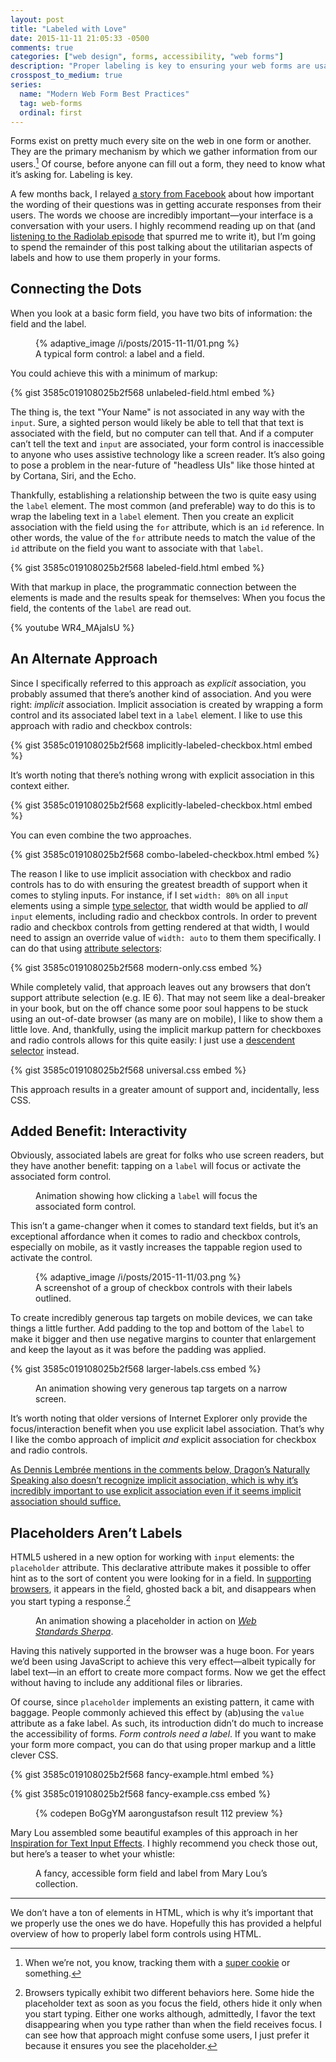 ```yaml
---
layout: post
title: "Labeled with Love"
date: 2015-11-11 21:05:33 -0500
comments: true
categories: ["web design", forms, accessibility, "web forms"]
description: "Proper labeling is key to ensuring your web forms are usable."
crosspost_to_medium: true
series:
  name: "Modern Web Form Best Practices"
  tag: web-forms
  ordinal: first
---
```


Forms exist on pretty much every site on the web in one form or another. They are the primary mechanism by which we gather information from our users.[^1] Of course, before anyone can fill out a form, they need to know what it’s asking for. Labeling is key.

<!-- more -->

A few months back, I relayed [a story from Facebook](https://www.aaron-gustafson.com/notebook/consider-how-your-forms-read/) about how important the wording of their questions was in getting accurate responses from their users. The words we choose are incredibly important—your interface is a conversation with your users. I highly recommend reading up on that (and [listening to the Radiolab episode](http://www.radiolab.org/story/trust-engineers/) that spurred me to write it), but I’m going to spend the remainder of this post talking about the utilitarian aspects of labels and how to use them properly in your forms.

## Connecting the Dots

When you look at a basic form field, you have two bits of information: the field and the label.

<figure id="fig-2015-11-11-01" class="media-container">{% adaptive_image /i/posts/2015-11-11/01.png %}<figcaption>A typical form control: a label and a field.</figcaption></figure>

You could achieve this with a minimum of markup:

{% gist 3585c019108025b2f568 unlabeled-field.html embed %}

The thing is, the text "Your Name" is not associated in any way with the `input`. Sure, a sighted person would likely be able to tell that that text is associated with the field, but no computer can tell that. And if a computer can’t tell the text and `input` are associated, your form control is inaccessible to anyone who uses assistive technology like a screen reader. It’s also going to pose a problem in the near-future of "headless UIs" like those hinted at by Cortana, Siri, and the Echo.

Thankfully, establishing a relationship between the two is quite easy using the `label` element. The most common (and preferable) way to do this is to wrap the labeling text in a `label` element. Then you create an explicit association with the field using the `for` attribute, which is an `id` reference. In other words, the value of the `for` attribute needs to match the value of the `id` attribute on the field you want to associate with that `label`.

{% gist 3585c019108025b2f568 labeled-field.html embed %}

With that markup in place, the programmatic connection between the elements is made and the results speak for themselves: When you focus the field, the contents of the `label` are read out.

{% youtube WR4_MAjalsU %}

## An Alternate Approach

Since I specifically referred to this approach as *explicit* association, you probably assumed that there’s another kind of association. And you were right: *implicit* association. Implicit association is created by wrapping a form control and its associated label text in a `label` element. I like to use this approach with radio and checkbox controls:

{% gist 3585c019108025b2f568 implicitly-labeled-checkbox.html embed %}

It’s worth noting that there’s nothing wrong with explicit association in this context either.

{% gist 3585c019108025b2f568 explicitly-labeled-checkbox.html embed %}

You can even combine the two approaches.

{% gist 3585c019108025b2f568 combo-labeled-checkbox.html embed %}

The reason I like to use implicit association with checkbox and radio controls has to do with ensuring the greatest breadth of support when it comes to styling inputs. For instance, if I set `width: 80%` on all `input` elements using a simple [type selector](https://developer.mozilla.org/docs/Web/CSS/Type_selectors), that width would be applied to *all* `input` elements, including radio and checkbox controls. In order to prevent radio and checkbox controls from getting rendered at that width, I would need to assign an override value of `width: auto` to them them specifically. I can do that using [attribute selectors](https://developer.mozilla.org/docs/Web/CSS/Attribute_selectors):

{% gist 3585c019108025b2f568 modern-only.css embed %}

While completely valid, that approach leaves out any browsers that don’t support attribute selection (e.g. IE 6). That may not seem like a deal-breaker in your book, but on the off chance some poor soul happens to be stuck using an out-of-date browser (as many are on mobile), I like to show them a little love. And, thankfully, using the implicit markup pattern for checkboxes and radio controls allows for this quite easily: I just use a [descendent selector](https://developer.mozilla.org/docs/Web/CSS/Descendant_selectors) instead.

{% gist 3585c019108025b2f568 universal.css embed %}

This approach results in a greater amount of support and, incidentally, less CSS.

## Added Benefit: Interactivity

Obviously, associated labels are great for folks who use screen readers, but they have another benefit: tapping on a `label` will focus or activate the associated form control.

<figure id="fig-2015-11-11-02" class="media-container"><img src="/i/posts/2015-11-11/02.gif" alt=""><figcaption>Animation showing how clicking a <code>label</code> will focus the associated form control.</figcaption></figure>

This isn’t a game-changer when it comes to standard text fields, but it’s an exceptional affordance when it comes to radio and checkbox controls, especially on mobile, as it vastly increases the tappable region used to activate the control.

<figure id="fig-2015-11-11-03" class="media-container">{% adaptive_image /i/posts/2015-11-11/03.png %}<figcaption>A screenshot of a group of checkbox controls with their labels outlined.</figcaption></figure>

To create incredibly generous tap targets on mobile devices, we can take things a little further. Add padding to the top and bottom of the `label` to make it bigger and then use negative margins to counter that enlargement and keep the layout as it was before the padding was applied.

{% gist 3585c019108025b2f568 larger-labels.css embed %}

<figure id="fig-2015-11-11-04" class="media-container"><img src="/i/posts/2015-11-11/04.gif" alt=""><figcaption>An animation showing very generous tap targets on a narrow screen.</figcaption></figure>

It’s worth noting that older versions of Internet Explorer only provide the focus/interaction benefit when you use explicit label association. That’s why I like the combo approach of implicit *and* explicit association for checkbox and radio controls.

<ins datetime="2015-12-09" cite="#comment-2374683375">As Dennis Lembrée mentions in the comments below, Dragon’s Naturally Speaking also doesn’t recognize implicit association, which is why it’s incredibly important to use explicit association even if it seems implicit association should suffice.</ins>

## Placeholders Aren’t Labels

HTML5 ushered in a new option for working with `input` elements: the `placeholder` attribute. This declarative attribute makes it possible to offer hint as to the sort of content you were looking for in a field. In [supporting browsers](http://caniuse.com/#feat=input-placeholder), it appears in the field, ghosted back a bit, and disappears when you start typing a response.[^2]

<figure id="fig-2015-11-11-05" class="media-container"><img src="/i/posts/2015-11-11/05.gif" alt=""><figcaption>An animation showing a placeholder in action on <a href="http://webstandardssherpa.com"><cite>Web Standards Sherpa</cite></a>.</figcaption></figure>

Having this natively supported in the browser was a huge boon. For years we’d been using JavaScript to achieve this very effect—albeit typically for label text—in an effort to create more compact forms. Now we get the effect without having to include any additional files or libraries.

Of course, since `placeholder` implements an existing pattern, it came with baggage. People commonly achieved this effect by (ab)using the `value` attribute as a fake label. As such, its introduction didn’t do much to increase the accessibility of forms. *Form controls need a label*. If you want to make your form more compact, you can do that using proper markup and a little clever CSS.

{% gist 3585c019108025b2f568 fancy-example.html embed %}

{% gist 3585c019108025b2f568 fancy-example.css embed %}

<figure id="fig-2015-11-11-06" class="media-container">{% codepen BoGgYM aarongustafson result 112 preview %}</figure>

Mary Lou assembled some beautiful examples of this approach in her [Inspiration for Text Input Effects](http://tympanus.net/codrops/2015/01/08/inspiration-text-input-effects/). I highly recommend you check those out, but here’s a teaser to whet your whistle:

<figure id="fig-2015-11-11-07" class="media-container"><img src="/i/posts/2015-11-11/07.gif" alt=""><figcaption>A fancy, accessible form field and label from Mary Lou’s collection.</figcaption></figure>

<hr>

We don’t have a ton of elements in HTML, which is why it’s important that we properly use the ones we do have. Hopefully this has provided a helpful overview of how to properly label form controls using HTML.

[^1]: When we’re not, you know, tracking them with a [super cookie](http://arstechnica.com/security/2015/10/verizons-zombie-cookie-gets-new-life/) or something.
[^2]: Browsers typically exhibit two different behaviors here. Some hide the placeholder text as soon as you focus the field, others hide it only when you start typing. Either one works although, admittedly, I favor the text disappearing when you type rather than when the field receives focus. I can see how that approach might confuse some users, I just prefer it because it ensures you see the placeholder.